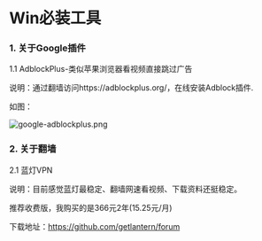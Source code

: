 # Win必装工具

### 1. 关于Google插件

1.1 AdblockPlus-类似苹果浏览器看视频直接跳过广告

说明：通过翻墙访问https://adblockplus.org/，在线安装Adblock插件.

如图：

![google-adblockplus.png](../assets/win/google-adblockplus.png "")


### 2. 关于翻墙

2.1 蓝灯VPN

说明：目前感觉蓝灯最稳定、翻墙网速看视频、下载资料还挺稳定。

推荐收费版，我购买的是366元2年(15.25元/月)

下载地址：https://github.com/getlantern/forum
